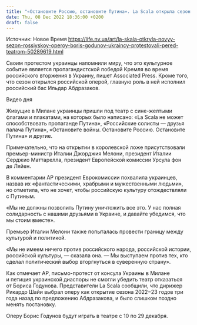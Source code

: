```yaml
---
title: "«Остановите Россию, остановите Путина». La Scala открыла сезон российской оперой — украинцы вышли с протестом под театр"
date: Thu, 08 Dec 2022 18:36:00 +0200
draft: false
---
```

Источник: Новое Время https://life.nv.ua/art/la-skala-otkryla-novyy-sezon-rossiyskoy-operoy-boris-godunov-ukraincy-protestovali-pered-teatrom-50289619.html


Своим протестом украинцы напомнили миру, что это культурное событие является пропагандистской победой Кремля во время российского вторжения в Украину, пишет Associated Press. Кроме того, что сезон открылся российской оперой, главную роль в ней исполнил российский бас Ильдар Абдразаков.

 Видео дня   

Живущие в Милане украинцы пришли под театр с сине-желтыми флагами и плакатами, на которых было написано: «La Scala не может способствовать пропаганде Путина», «Российские солисты — друзья палача Путина», «Остановите войны. Остановите Россию. Остановите Путина» и другие.

Примечательно, что на открытии в королевской ложе присутствовали премьер-министр Италии Джорджия Мелони, президент Италии Серджио Маттарелла, президент Европейской комиссии Урсула фон де Ляйен.

В комментарии AP президент Еврокомиссии похвалила украинцев, назвав их «фантастическими, храбрыми и мужественными людьми», но отметила, что не хочет, чтобы российскую культуру отождествляли с Путиным.

«Мы не должны позволить Путину уничтожить все это. У нас полная солидарность с нашими друзьями в Украине, и давайте убедимся, что мы стоим вместе».

Премьер Италии Мелони также попыталась провести границу между культурой и политикой.

«Мы не имеем ничего против российского народа, российской истории, российской культуры, — сказала она. — Мы выступаем против тех, кто сделал политический выбор вторгнуться в суверенную страну».

Как отмечает AP, письмо-протест от консула Украины в Милане и петиция украинской диаспоры не смогли убедить театр отказаться от Бориса Годунова. Представители La Scala сообщили, что дирижер Рикардо Шайи выбрал оперу как открытие сезона 2022−23 годов три года назад по предложению Абдразакова, и было слишком поздно менять постановку.

Оперу Борис Годунов будут играть в театре с 10 по 29 декабря.
